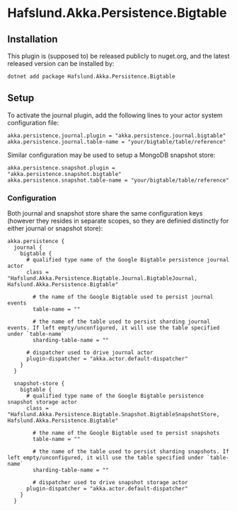 # Hafslund.Akka.Persistence.Bigtable

## Installation
This plugin is (supposed to) be released publicly to nuget.org, and the latest released version can be installed by:
```
dotnet add package Hafslund.Akka.Persistence.Bigtable
```

## Setup

To activate the journal plugin, add the following lines to your actor system configuration file:
```
akka.persistence.journal.plugin = "akka.persistence.journal.bigtable"
akka.persistence.journal.table-name = "your/bigtable/table/reference"
```

Similar configuration may be used to setup a MongoDB snapshot store:
```
akka.persistence.snapshot.plugin = "akka.persistence.snapshot.bigtable"
akka.persistence.snapshot.table-name = "your/bigtable/table/reference"
```

### Configuration

Both journal and snapshot store share the same configuration keys (however they resides in separate scopes, so they are definied distinctly for either journal or snapshot store):

```hocon
akka.persistence {
  journal {
    bigtable {
      # qualified type name of the Google Bigtable persistence journal actor
      class = "Hafslund.Akka.Persistence.Bigtable.Journal.BigtableJournal, Hafslund.Akka.Persistence.Bigtable"

	    # the name of the Google Bigtable used to persist journal events
	    table-name = ""

	    # the name of the table used to persist sharding journal events. If left empty/unconfigured, it will use the table specified under `table-name`
	    sharding-table-name = ""

      # dispatcher used to drive journal actor
      plugin-dispatcher = "akka.actor.default-dispatcher"
    }
  }  

  snapshot-store {
    bigtable {
      # qualified type name of the Google Bigtable persistence snapshot storage actor
      class = "Hafslund.Akka.Persistence.Bigtable.Snapshot.BigtableSnapshotStore, Hafslund.Akka.Persistence.Bigtable"

	    # the name of the Google Bigtable used to persist snapshots
	    table-name = ""

	    # the name of the table used to persist sharding snapshots. If left empty/unconfigured, it will use the table specified under `table-name`
	    sharding-table-name = ""

	    # dispatcher used to drive snapshot storage actor
      plugin-dispatcher = "akka.actor.default-dispatcher"
    }
  }
```